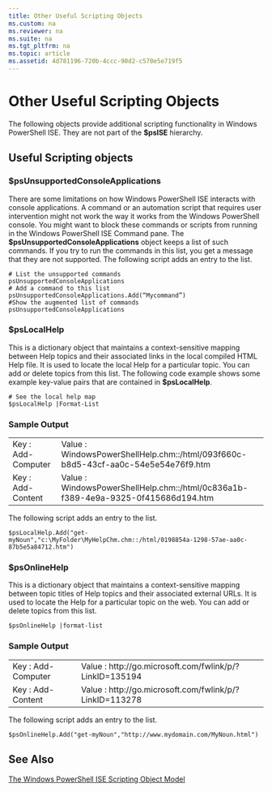 ```yaml
---
title: Other Useful Scripting Objects
ms.custom: na
ms.reviewer: na
ms.suite: na
ms.tgt_pltfrm: na
ms.topic: article
ms.assetid: 4d781196-720b-4ccc-90d2-c570e5e719f5
---
```

# Other Useful Scripting Objects
  The following objects provide additional scripting functionality in Windows PowerShell ISE. They are not part of the **$psISE** hierarchy.

## Useful Scripting objects

### $psUnsupportedConsoleApplications
 There are some limitations on how Windows PowerShell ISE interacts with console applications. A command or an automation script that requires user intervention might not work the way it works from the Windows PowerShell console. You might want to block these commands or scripts from running in the Windows PowerShell ISE Command pane. The **$psUnsupportedConsoleApplications** object keeps a list of such commands. If you try to run the commands in this list, you get a message that they are not supported. The following script adds an entry to the list.

```
# List the unsupported commands
psUnsupportedConsoleApplications
# Add a command to this list
psUnsupportedConsoleApplications.Add(“Mycommand”)
#Show the augmented list of commands
psUnsupportedConsoleApplications

```

### $psLocalHelp
 This is a dictionary object that maintains a context\-sensitive mapping between Help topics and their associated links in the local compiled HTML Help file. It is used to locate the local Help for a particular topic. You can add or delete topics from this list. The following code example shows some example key\-value pairs that are contained in **$psLocalHelp**.

```
# See the local help map
$psLocalHelp |Format-List

```

### Sample Output

|||
|-|-|
|Key : Add\-Computer|Value : WindowsPowerShellHelp.chm::\/html\/093f660c\-b8d5\-43cf\-aa0c\-54e5e54e76f9.htm|
|Key : Add\-Content|Value : WindowsPowerShellHelp.chm::\/html\/0c836a1b\-f389\-4e9a\-9325\-0f415686d194.htm|

 The following script adds an entry to the list.

```
$psLocalHelp.Add("get-myNoun","c:\MyFolder\MyHelpChm.chm::/html/0198854a-1298-57ae-aa0c-87b5e5a84712.htm")
```

### $psOnlineHelp
 This is a dictionary object that maintains a context\-sensitive mapping between topic titles of Help topics and their associated external URLs. It is used to locate the Help for a particular topic on the web. You can add or delete topics from this list.

```
$psOnlineHelp |format-list

```

### Sample Output

|||
|-|-|
|Key : Add\-Computer|Value : http:\/\/go.microsoft.com\/fwlink\/p\/?LinkID\=135194|
|Key : Add\-Content|Value : http:\/\/go.microsoft.com\/fwlink\/p\/?LinkID\=113278|

 The following script adds an entry to the list.

```
$psOnlineHelp.Add("get-myNoun","http://www.mydomain.com/MyNoun.html")
```

## See Also
 [The Windows PowerShell ISE Scripting Object Model](../Topic/The-Windows-PowerShell-ISE-Scripting-Object-Model.md)

  
